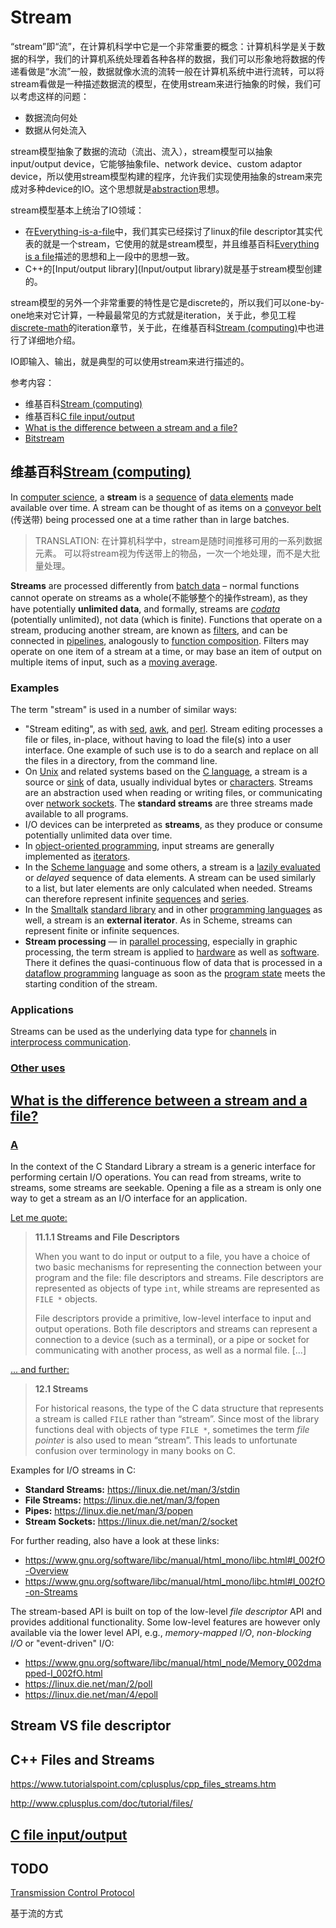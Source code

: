 # Stream

“stream”即“流”，在计算机科学中它是一个非常重要的概念：计算机科学是关于数据的科学，我们的计算机系统处理着各种各样的数据，我们可以形象地将数据的传递看做是“水流”一般，数据就像水流的流转一般在计算机系统中进行流转，可以将stream看做是一种描述数据流的模型，在使用stream来进行抽象的时候，我们可以考虑这样的问题：

- 数据流向何处
- 数据从何处流入

stream模型抽象了数据的流动（流出、流入），stream模型可以抽象 input/output device，它能够抽象file、network device、custom adaptor device，所以使用stream模型构建的程序，允许我们实现使用抽象的stream来完成对多种device的IO。这个思想就是[abstraction](https://dengking.github.io/Post/Abstraction/Abstraction/)思想。

stream模型基本上统治了IO领域：

- 在[Everything-is-a-file](../../../Philosophy/Everything-is-a-file/Everything-is-a-file.md)中，我们其实已经探讨了linux的file descriptor其实代表的就是一个stream，它使用的就是stream模型，并且维基百科[Everything is a file](https://en.wikipedia.org/wiki/Everything_is_a_file)描述的思想和上一段中的思想一致。
- C++的[Input/output library](Input/output library)就是基于stream模型创建的。

stream模型的另外一个非常重要的特性是它是discrete的，所以我们可以one-by-one地来对它计算，一种最最常见的方式就是iteration，关于此，参见工程[discrete-math](https://dengking.github.io/discrete-math/)的iteration章节，关于此，在维基百科[Stream (computing)](https://en.wikipedia.org/wiki/Stream_(computing))中也进行了详细地介绍。

IO即输入、输出，就是典型的可以使用stream来进行描述的。





参考内容：

- 维基百科[Stream (computing)](https://en.wikipedia.org/wiki/Stream_(computing))
- 维基百科[C file input/output](https://en.wikipedia.org/wiki/C_file_input/output)
- [What is the difference between a stream and a file?](https://stackoverflow.com/questions/20937616/what-is-the-difference-between-a-stream-and-a-file)
- [Bitstream](https://en.wikipedia.org/wiki/Bitstream)



## 维基百科[Stream (computing)](https://en.wikipedia.org/wiki/Stream_(computing))

In [computer science](https://en.wikipedia.org/wiki/Computer_science), a **stream** is a [sequence](https://en.wikipedia.org/wiki/Sequence) of [data elements](https://en.wikipedia.org/wiki/Data_element) made available over time. A stream can be thought of as items on a [conveyor belt](https://en.wikipedia.org/wiki/Conveyor_belt) (传送带) being processed one at a time rather than in large batches.

> TRANSLATION: 在计算机科学中，stream是随时间推移可用的一系列数据元素。 可以将stream视为传送带上的物品，一次一个地处理，而不是大批量处理。

**Streams** are processed differently from [batch data](https://en.wikipedia.org/wiki/Batch_processing) – normal functions cannot operate on streams as a whole(不能够整个的操作stream), as they have potentially **unlimited data**, and formally, streams are [*codata*](https://en.wikipedia.org/wiki/Codata_(computer_science)) (potentially unlimited), not data (which is finite). Functions that operate on a stream, producing another stream, are known as [filters](https://en.wikipedia.org/wiki/Filter_(software)), and can be connected in [pipelines](https://en.wikipedia.org/wiki/Pipeline_(computing)), analogously to [function composition](https://en.wikipedia.org/wiki/Function_composition_(computer_science)). Filters may operate on one item of a stream at a time, or may base an item of output on multiple items of input, such as a [moving average](https://en.wikipedia.org/wiki/Moving_average).



### Examples

The term "stream" is used in a number of similar ways:

- "Stream editing", as with [sed](https://en.wikipedia.org/wiki/Sed), [awk](https://en.wikipedia.org/wiki/Awk), and [perl](https://en.wikipedia.org/wiki/Perl). Stream editing processes a file or files, in-place, without having to load the file(s) into a user interface. One example of such use is to do a search and replace on all the files in a directory, from the command line.
- On [Unix](https://en.wikipedia.org/wiki/Unix) and related systems based on the [C language](https://en.wikipedia.org/wiki/C_(programming_language)), a stream is a source or [sink](https://en.wikipedia.org/wiki/Sink_(computing)) of data, usually individual bytes or [characters](https://en.wikipedia.org/wiki/Character_(computing)). Streams are an abstraction used when reading or writing files, or communicating over [network sockets](https://en.wikipedia.org/wiki/Network_socket). The **standard streams** are three streams made available to all programs.
- I/O devices can be interpreted as **streams**, as they produce or consume potentially unlimited data over time.
- In [object-oriented programming](https://en.wikipedia.org/wiki/Object-oriented_programming), input streams are generally implemented as [iterators](https://en.wikipedia.org/wiki/Iterator).
- In the [Scheme language](https://en.wikipedia.org/wiki/Scheme_(programming_language)) and some others, a stream is a [lazily evaluated](https://en.wikipedia.org/wiki/Lazy_evaluation) or *delayed* sequence of data elements. A stream can be used similarly to a list, but later elements are only calculated when needed. Streams can therefore represent infinite [sequences](https://en.wikipedia.org/wiki/Sequence) and [series](https://en.wikipedia.org/wiki/Series_(mathematics)). 
- In the [Smalltalk](https://en.wikipedia.org/wiki/Smalltalk) [standard library](https://en.wikipedia.org/wiki/Standard_library) and in other [programming languages](https://en.wikipedia.org/wiki/Programming_language) as well, a stream is an **external iterator**. As in Scheme, streams can represent finite or infinite sequences.
- **Stream processing** — in [parallel processing](https://en.wikipedia.org/wiki/Parallel_computing), especially in graphic processing, the term stream is applied to [hardware](https://en.wikipedia.org/wiki/Computer_hardware) as well as [software](https://en.wikipedia.org/wiki/Software). There it defines the quasi-continuous flow of data that is processed in a [dataflow programming](https://en.wikipedia.org/wiki/Dataflow_programming) language as soon as the [program state](https://en.wikipedia.org/wiki/Program_state) meets the starting condition of the stream.

### Applications

Streams can be used as the underlying data type for [channels](https://en.wikipedia.org/wiki/Channel_(programming)) in [interprocess communication](https://en.wikipedia.org/wiki/Interprocess_communication).

### [Other uses](https://en.wikipedia.org/wiki/Stream_(computing)#Other_uses)



## [What is the difference between a stream and a file?](https://stackoverflow.com/questions/20937616/what-is-the-difference-between-a-stream-and-a-file)



### [A](https://stackoverflow.com/a/20937904)

In the context of the C Standard Library a stream is a generic interface for performing certain I/O operations. You can read from streams, write to streams, some streams are seekable. Opening a file as a stream is only one way to get a stream as an I/O interface for an application.

[Let me quote:](https://www.gnu.org/software/libc/manual/html_mono/libc.html#Streams-and-File-Descriptors)

> **11.1.1 Streams and File Descriptors**
>
> When you want to do input or output to a file, you have a choice of two basic mechanisms for representing the connection between your program and the file: file descriptors and streams. File descriptors are represented as objects of type `int`, while streams are represented as `FILE *` objects.
>
> File descriptors provide a primitive, low-level interface to input and output operations. Both file descriptors and streams can represent a connection to a device (such as a terminal), or a pipe or socket for communicating with another process, as well as a normal file. [...]

[... and further:](https://www.gnu.org/software/libc/manual/html_mono/libc.html#Streams)

> **12.1 Streams**
>
> For historical reasons, the type of the C data structure that represents a stream is called `FILE` rather than “stream”. Since most of the library functions deal with objects of type `FILE *`, sometimes the term *file pointer* is also used to mean “stream”. This leads to unfortunate confusion over terminology in many books on C.

Examples for I/O streams in C:

- **Standard Streams:** https://linux.die.net/man/3/stdin
- **File Streams:** https://linux.die.net/man/3/fopen
- **Pipes:** https://linux.die.net/man/3/popen
- **Stream Sockets:** https://linux.die.net/man/2/socket

For further reading, also have a look at these links:

- https://www.gnu.org/software/libc/manual/html_mono/libc.html#I_002fO-Overview
- https://www.gnu.org/software/libc/manual/html_mono/libc.html#I_002fO-on-Streams

The stream-based API is built on top of the low-level *file descriptor* API and provides additional functionality. Some low-level features are however only available via the lower level API, e.g., *memory-mapped I/O*, *non-blocking I/O* or "event-driven" I/O:

- https://www.gnu.org/software/libc/manual/html_node/Memory_002dmapped-I_002fO.html
- https://linux.die.net/man/2/poll
- https://linux.die.net/man/4/epoll



## Stream VS file descriptor



## C++ Files and Streams

https://www.tutorialspoint.com/cplusplus/cpp_files_streams.htm

http://www.cplusplus.com/doc/tutorial/files/	

## [C file input/output](https://en.wikipedia.org/wiki/C_file_input/output)

## TODO

[Transmission Control Protocol](https://en.wikipedia.org/wiki/Transmission_Control_Protocol)

基于流的方式